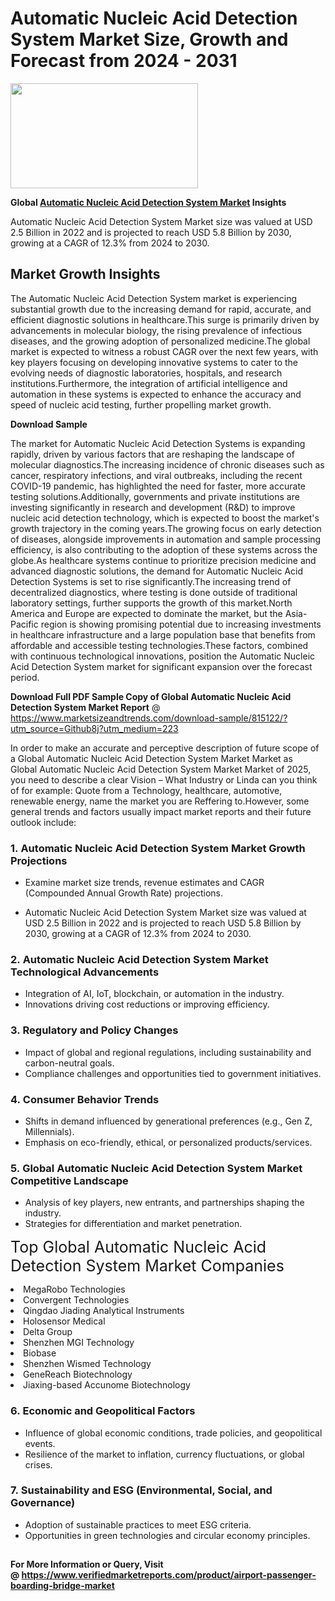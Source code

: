 <H1>Automatic Nucleic Acid Detection System Market Size, Growth and Forecast from 2024 - 2031</H1><img class="aligncenter size-medium wp-image-584254" src="https://thirdeyenews.in/wp-content/uploads/2024/09/Global-Market-Research-300x168.jpeg" alt="" width="300" height="168" /><p><strong>Global&nbsp;<a href="https://www.marketsizeandtrends.com/download-sample/815122/?utm_source=Github8j?utm_medium=223">Automatic Nucleic Acid Detection System Market</a> Insights</strong></p><p>Automatic Nucleic Acid Detection System Market size was valued at USD 2.5 Billion in 2022 and is projected to reach USD 5.8 Billion by 2030, growing at a CAGR of 12.3% from 2024 to 2030.</p><p><h2>Market Growth Insights</h2> <p>The Automatic Nucleic Acid Detection System market is experiencing substantial growth due to the increasing demand for rapid, accurate, and efficient diagnostic solutions in healthcare.This surge is primarily driven by advancements in molecular biology, the rising prevalence of infectious diseases, and the growing adoption of personalized medicine.The global market is expected to witness a robust CAGR over the next few years, with key players focusing on developing innovative systems to cater to the evolving needs of diagnostic laboratories, hospitals, and research institutions.Furthermore, the integration of artificial intelligence and automation in these systems is expected to enhance the accuracy and speed of nucleic acid testing, further propelling market growth.</p> <p><strong>Download Sample</strong></p> <p>The market for Automatic Nucleic Acid Detection Systems is expanding rapidly, driven by various factors that are reshaping the landscape of molecular diagnostics.The increasing incidence of chronic diseases such as cancer, respiratory infections, and viral outbreaks, including the recent COVID-19 pandemic, has highlighted the need for faster, more accurate testing solutions.Additionally, governments and private institutions are investing significantly in research and development (R&D) to improve nucleic acid detection technology, which is expected to boost the market's growth trajectory in the coming years.The growing focus on early detection of diseases, alongside improvements in automation and sample processing efficiency, is also contributing to the adoption of these systems across the globe.As healthcare systems continue to prioritize precision medicine and advanced diagnostic solutions, the demand for Automatic Nucleic Acid Detection Systems is set to rise significantly.The increasing trend of decentralized diagnostics, where testing is done outside of traditional laboratory settings, further supports the growth of this market.North America and Europe are expected to dominate the market, but the Asia-Pacific region is showing promising potential due to increasing investments in healthcare infrastructure and a large population base that benefits from affordable and accessible testing technologies.These factors, combined with continuous technological innovations, position the Automatic Nucleic Acid Detection System market for significant expansion over the forecast period.</p> <p><span class=""><strong>Download Full PDF Sample Copy of Global Automatic Nucleic Acid Detection System Market Report</strong> @ <a href="https://www.marketsizeandtrends.com/download-sample/815122/?utm_source=Github8j?utm_medium=223" target="_blank">https://www.marketsizeandtrends.com/download-sample/815122/?utm_source=Github8j?utm_medium=223</a></span></p><p>In order to make an accurate and perceptive description of future scope of a Global&nbsp;Automatic Nucleic Acid Detection System Market Market as Global&nbsp;Automatic Nucleic Acid Detection System Market Market of 2025, you need to describe a clear Vision &ndash; What Industry or Linda can you think of for example: Quote from a Technology, healthcare, automotive, renewable energy, name the market you are Reffering to.However, some general trends and factors usually impact market reports and their future outlook include:</p><h3>1.&nbsp;<strong>Automatic Nucleic Acid Detection System Market Growth Projections</strong></h3><ul><li>Examine market size trends, revenue estimates and CAGR (Compounded Annual Growth Rate) projections.</li><li><p>Automatic Nucleic Acid Detection System Market size was valued at USD 2.5 Billion in 2022 and is projected to reach USD 5.8 Billion by 2030, growing at a CAGR of 12.3% from 2024 to 2030.</p></li></ul><h3>2.&nbsp;<strong>Automatic Nucleic Acid Detection System Market Technological Advancements</strong></h3><ul><li>Integration of AI, IoT, blockchain, or automation in the industry.</li><li>Innovations driving cost reductions or improving efficiency.</li></ul><h3>3.&nbsp;<strong>Regulatory and Policy Changes</strong></h3><ul><li>Impact of global and regional regulations, including sustainability and carbon-neutral goals.</li><li>Compliance challenges and opportunities tied to government initiatives.</li></ul><h3>4.&nbsp;<strong>Consumer Behavior Trends</strong></h3><ul><li>Shifts in demand influenced by generational preferences (e.g., Gen Z, Millennials).</li><li>Emphasis on eco-friendly, ethical, or personalized products/services.</li></ul><h3>5.&nbsp;<strong>Global Automatic Nucleic Acid Detection System Market Competitive Landscape</strong></h3><ul><li>Analysis of key players, new entrants, and partnerships shaping the industry.</li><li>Strategies for differentiation and market penetration.</li></ul><p data-pm-slice="1 1 []"><span style="color: inherit; font-family: inherit; font-size: 25px;">Top Global Automatic Nucleic Acid Detection System Market Companies</span></p><div class="" data-test-id=""><p><li>MegaRobo Technologies</li><li> Convergent Technologies</li><li> Qingdao Jiading Analytical Instruments</li><li> Holosensor Medical</li><li> Delta Group</li><li> Shenzhen MGI Technology</li><li> Biobase</li><li> Shenzhen Wismed Technology</li><li> GeneReach Biotechnology</li><li> Jiaxing-based Accunome Biotechnology</li></p></div><h3>6.&nbsp;<strong>Economic and Geopolitical Factors</strong></h3><ul><li>Influence of global economic conditions, trade policies, and geopolitical events.</li><li>Resilience of the market to inflation, currency fluctuations, or global crises.</li></ul><h3>7.&nbsp;<strong>Sustainability and ESG (Environmental, Social, and Governance)</strong></h3><ul><li>Adoption of sustainable practices to meet ESG criteria.</li><li>Opportunities in green technologies and circular economy principles.</li></ul><h2><strong style="font-size: 14px;">For More Information or Query, Visit @&nbsp;</strong><a style="background-color: #ffffff; font-size: 14px;" href="https://www.marketsizeandtrends.com/report/automatic-nucleic-acid-detection-system-market/" target="_blank">https://www.verifiedmarketreports.com/product/airport-passenger-boarding-bridge-market</a></h2>